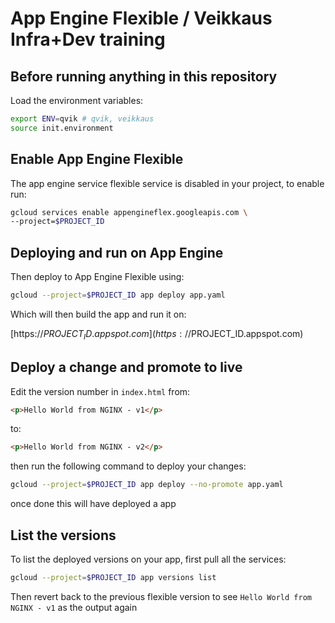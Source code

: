 # App Engine Flexible / Veikkaus Infra+Dev training

## Before running anything in this repository

Load the environment variables:

```sh
export ENV=qvik # qvik, veikkaus
source init.environment
```

## Enable App Engine Flexible

The app engine service flexible service is disabled in your project, to enable run:

```sh
gcloud services enable appengineflex.googleapis.com \
--project=$PROJECT_ID
```

## Deploying and run on App Engine

Then deploy to App Engine Flexible using:

```sh
gcloud --project=$PROJECT_ID app deploy app.yaml
```

Which will then build the app and run it on: 

[https://$PROJECT_ID.appspot.com](https://$PROJECT_ID.appspot.com)

## Deploy a change and promote to live

Edit the version number in `index.html` from:

```html
<p>Hello World from NGINX - v1</p>
```

to:

```html
<p>Hello World from NGINX - v2</p>
```

then run the following command to deploy your changes:

```sh
gcloud --project=$PROJECT_ID app deploy --no-promote app.yaml
```

once done this will have deployed a app 

## List the versions

To list the deployed versions on your app, first pull all the services:

```sh
gcloud --project=$PROJECT_ID app versions list
```

Then revert back to the previous flexible version to see `Hello World from NGINX - v1` as the output again